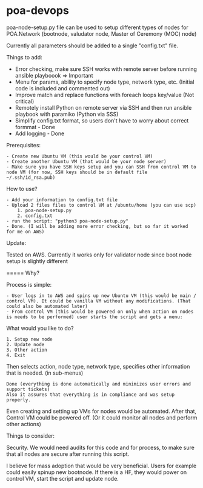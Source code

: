# poa-devops

poa-node-setup.py file can be used to setup different types of nodes for POA.Network (bootnode, valudator node, Master of Ceremony (MOC) node)

Currently all parameters should be added to a single "config.txt" file.

Things to add:

- Error checking, make sure SSH works with remote server before running ansible playboook => Important
- Menu for params, ability to specify node type, network type, etc. (Initial code is included and commented out)
- Improve match and replace functions with foreach loops key/value (Not critical)
- Remotely install Python on remote server via SSH and then run ansible playbook with paramiko (Python via SSS)
- Simplify config.txt format, so users don't have to worry about correct formmat - Done
- Add logging - Done

Prerequisites:

	- Create new Ubuntu VM (this would be your control VM)
	- Create another Ubuntu VM (that would be your node server)
	- Make sure you have SSH keys setup and you can SSH from control VM to node VM (for now, SSH keys should be in default file ~/.ssh/id_rsa.pub)

How to use?

	- Add your information to config.txt file
	- Upload 2 files files to control VM at /ubuntu/home (you can use scp)
		1. poa-node-setup.py
		2. config.txt 
	- run the script: "python3 poa-node-setup.py"
	- Done. (I will be adding more error checking, but so far it worked for me on AWS)

Update:

Tested on AWS. Currently it works only for validator node since boot node setup is slightly different


=====
Why?

Process is simple:

    - User logs in to AWS and spins up new Ubuntu VM (this would be main / control VM). It could be vanilla VM without any modifications. (That could also be automated later)
    - From control VM (this would be powered on only when action on nodes is needs to be performed) user starts the script and gets a menu:

What would you like to do?

    1. Setup new node
    2. Update node
    3. Other action
    4. Exit

Then selects action, node type, network type, specifies other information that is needed. (in sub-menus)

    Done (everything is done automatically and minimizes user errors and support tickets)
	Also it assures that everything is in compliance and was setup properly.

Even creating and setting up VMs for nodes would be automated. After that, Control VM could be powered off. (Or it could monitor all nodes and perform other actions)

Things to consider:

Security. We would need audits for this code and for process, to make sure that all nodes are secure after running this script.

I believe for mass adoption that would be very beneficial. Users for example could easily spinup new bootnode. If there is a HF, they would power on control VM, start the script and update node.